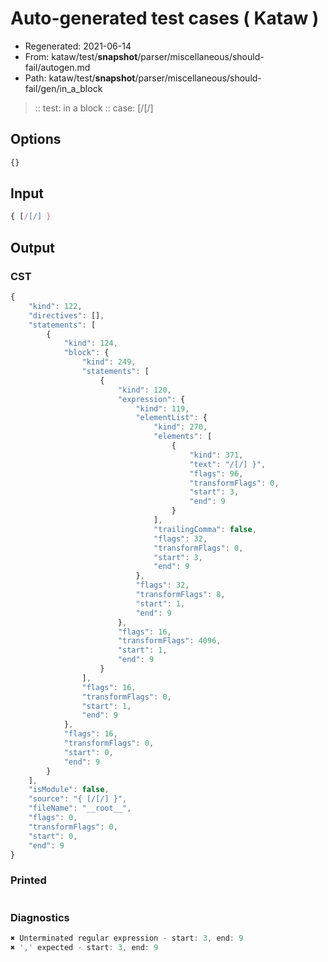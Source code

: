 # Auto-generated test cases ( Kataw )
- Regenerated: 2021-06-14
- From: kataw/test/__snapshot__/parser/miscellaneous/should-fail/autogen.md
- Path: kataw/test/__snapshot__/parser/miscellaneous/should-fail/gen/in_a_block
> :: test: in a block
> :: case: [/[/]
## Options

`````js
{}
`````
## Input

`````js
{ [/[/] }
`````
## Output

### CST

```javascript
{
    "kind": 122,
    "directives": [],
    "statements": [
        {
            "kind": 124,
            "block": {
                "kind": 249,
                "statements": [
                    {
                        "kind": 120,
                        "expression": {
                            "kind": 119,
                            "elementList": {
                                "kind": 270,
                                "elements": [
                                    {
                                        "kind": 371,
                                        "text": "/[/] }",
                                        "flags": 96,
                                        "transformFlags": 0,
                                        "start": 3,
                                        "end": 9
                                    }
                                ],
                                "trailingComma": false,
                                "flags": 32,
                                "transformFlags": 0,
                                "start": 3,
                                "end": 9
                            },
                            "flags": 32,
                            "transformFlags": 8,
                            "start": 1,
                            "end": 9
                        },
                        "flags": 16,
                        "transformFlags": 4096,
                        "start": 1,
                        "end": 9
                    }
                ],
                "flags": 16,
                "transformFlags": 0,
                "start": 1,
                "end": 9
            },
            "flags": 16,
            "transformFlags": 0,
            "start": 0,
            "end": 9
        }
    ],
    "isModule": false,
    "source": "{ [/[/] }",
    "fileName": "__root__",
    "flags": 0,
    "transformFlags": 0,
    "start": 0,
    "end": 9
}
```

### Printed

```javascript

```

### Diagnostics

```javascript
✖ Unterminated regular expression - start: 3, end: 9
✖ ',' expected - start: 3, end: 9

```

